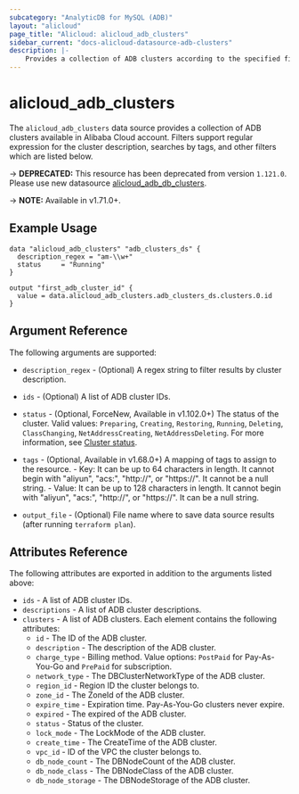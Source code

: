 ```yaml
---
subcategory: "AnalyticDB for MySQL (ADB)"
layout: "alicloud"
page_title: "Alicloud: alicloud_adb_clusters"
sidebar_current: "docs-alicloud-datasource-adb-clusters"
description: |-
    Provides a collection of ADB clusters according to the specified filters.
---
```


# alicloud\_adb\_clusters

The `alicloud_adb_clusters` data source provides a collection of ADB clusters available in Alibaba Cloud account.
Filters support regular expression for the cluster description, searches by tags, and other filters which are listed below.

-> **DEPRECATED:**  This resource  has been deprecated from version `1.121.0`. Please use new datasource [alicloud_adb_db_clusters](https://help.aliyun.com).

-> **NOTE:** Available in v1.71.0+.

## Example Usage

```
data "alicloud_adb_clusters" "adb_clusters_ds" {
  description_regex = "am-\\w+"
  status     = "Running"
}

output "first_adb_cluster_id" {
  value = data.alicloud_adb_clusters.adb_clusters_ds.clusters.0.id
}
```

## Argument Reference

The following arguments are supported:

* `description_regex` - (Optional) A regex string to filter results by cluster description.
* `ids` - (Optional) A list of ADB cluster IDs. 
* `status` - (Optional, ForceNew, Available in v1.102.0+) The status of the cluster. Valid values: `Preparing`, `Creating`, `Restoring`, `Running`, `Deleting`, `ClassChanging`, `NetAddressCreating`, `NetAddressDeleting`. For more information, see [Cluster status](https://www.alibabacloud.com/help/doc-detail/143075.htm).
* `tags` - (Optional, Available in v1.68.0+) A mapping of tags to assign to the resource.
      - Key: It can be up to 64 characters in length. It cannot begin with "aliyun", "acs:", "http://", or "https://". It cannot be a null string.
      - Value: It can be up to 128 characters in length. It cannot begin with "aliyun", "acs:", "http://", or "https://". It can be a null string.

* `output_file` - (Optional) File name where to save data source results (after running `terraform plan`).

## Attributes Reference

The following attributes are exported in addition to the arguments listed above:

* `ids` - A list of ADB cluster IDs. 
* `descriptions` - A list of ADB cluster descriptions. 
* `clusters` - A list of ADB clusters. Each element contains the following attributes:
  * `id` - The ID of the ADB cluster.
  * `description` - The description of the ADB cluster.
  * `charge_type` - Billing method. Value options: `PostPaid` for Pay-As-You-Go and `PrePaid` for subscription.
  * `network_type` - The DBClusterNetworkType of the ADB cluster.
  * `region_id` - Region ID the cluster belongs to.
  * `zone_id` - The ZoneId of the ADB cluster.
  * `expire_time` - Expiration time. Pay-As-You-Go clusters never expire.
  * `expired` - The expired of the ADB cluster.
  * `status` - Status of the cluster.
  * `lock_mode` - The LockMode of the ADB cluster.
  * `create_time` - The CreateTime of the ADB cluster.
  * `vpc_id` - ID of the VPC the cluster belongs to.
  * `db_node_count` - The DBNodeCount of the ADB cluster.
  * `db_node_class` - The DBNodeClass of the ADB cluster.
  * `db_node_storage` - The DBNodeStorage of the ADB cluster.
